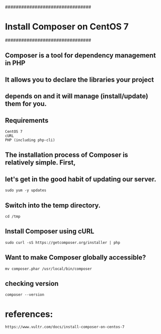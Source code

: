 ################################
# Install Composer on CentOS 7
################################

## Composer is a tool for dependency management in PHP
## It allows you to declare the libraries your project 
## depends on and it will manage (install/update) them for you.


## Requirements
	CentOS 7
	cURL
	PHP (including php-cli)


## The installation process of Composer is relatively simple. First, 
## let's get in the good habit of updating our server.
	sudo yum -y updates


## Switch into the temp directory.
	cd /tmp


## Install Composer using cURL
	sudo curl -sS https://getcomposer.org/installer | php


## Want to make Composer globally accessible?
	mv composer.phar /usr/local/bin/composer


## checking version
	composer --version





# references:

	https://www.vultr.com/docs/install-composer-on-centos-7